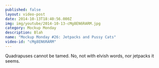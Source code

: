 ```yaml
---
published: false
layout: video-post
date: 2014-10-13T18:40:56.000Z
img: img/youtube/2014-10-13-cMg8EN6RARM.jpg
category: Mockup Monday
description: Blah
name: "Mockup Monday #26: Jetpacks and Pussy Cats"
video-id: "cMg8EN6RARM"
---
```

Quadrapuses cannot be tamed. No, not with elvish words, nor jetpacks it seems.
